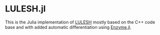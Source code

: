 # LULESH.jl

This is the Julia implementation of
[LULESH](https://asc.llnl.gov/codes/proxy-apps/lulesh) mostly based on the C++
code base and with added automatic differentiation using
[Enzyme.jl](https://github.com/wsmoses/Enzyme.jl).
